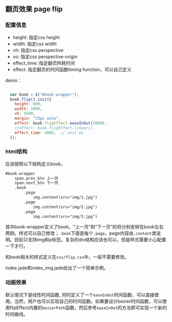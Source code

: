 ## 翻页效果 page flip

### 配置信息

* height: 指定css height
* width:  指定css width
* vh:     指定css perspective
* vo:     指定css perspective-origin
* effect_time: 指定翻页所耗时间
* effect: 指定翻页的时间函数timing function，可以自己定义

demo：

```javascript

  var book = $("#book-wrapper");
  book.flip().init({
    height: 600,
    width: 1000,
    vh: 5500,
    margin: "33px auto",
	effect: book.flipEffect.easeInOut(2000),
	//effect: book.flipEffect.linear(),
  	effect_time: 4000,  // unit ms
  });

```


### html结构

应该按照以下结构定义book，

```html
#book-wrapper
	span.prev_btn 上一页
	span.next_btn 下一页
	.book
		.page
			img.content(src="img/1.jpg")
		.page
			img.content(src="img/2.jpg")
		.page
			img.content(src="img/3.jpg")

```

其中book-wrapper定义了book，“上一页”和“下一页”的将分别安排在book左右两侧。样式可以自己修改；`.book`下面是每个`.page`，page内容由`.content`类说明。目前只支持img和p标签。复杂的div结构应该也可以，但是样式需要小心配置一下才行。

和book相关的样式定义在`css/flip.css`中，一般不需要修改。

index.jade和index_img.jade给出了一个简单示例。

### 动画效果

默认情况下是线性时间函数, 同时定义了一个`easeInOut`时间函数，可以直接使用。当然，用户也可以实现自己的时间函数。如果要设计bezier时间函数，可以使用flipEffect内置的`bezierPath`函数，然后参考`easeInOut`的方法即可实现一个新的时间曲线。
